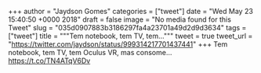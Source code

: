
+++
author = "Jaydson Gomes"
categories = ["tweet"]
date = "Wed May 23 15:40:50 +0000 2018"
draft = false
image = "No media found for this Tweet"
slug = "035d0907883b3186297fa4a23701a49d2d9d3634"
tags = ["tweet"]
title = """Tem notebook, tem TV, tem..."""
tweet = true
tweet_url = "https://twitter.com/jaydson/status/999314217701437441"
+++
Tem notebook, tem TV, tem Oculus VR, mas consome… https://t.co/TN4ATqV6Dv
